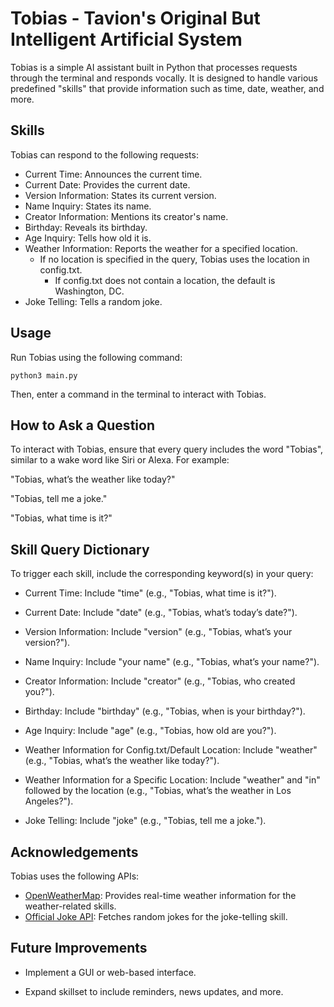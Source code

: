 # Tobias - Tavion's Original But Intelligent Artificial System

Tobias is a simple AI assistant built in Python that processes requests through the terminal and responds vocally. It is designed to handle various predefined "skills" that provide information such as time, date, weather, and more.

## Skills

Tobias can respond to the following requests:

- Current Time: Announces the current time.
- Current Date: Provides the current date.
- Version Information: States its current version.
- Name Inquiry: States its name.
- Creator Information: Mentions its creator's name.
- Birthday: Reveals its birthday.
- Age Inquiry: Tells how old it is.
- Weather Information: Reports the weather for a specified location.
  - If no location is specified in the query, Tobias uses the location in config.txt.
    - If config.txt does not contain a location, the default is Washington, DC.
- Joke Telling: Tells a random joke.

## Usage

Run Tobias using the following command:

`python3 main.py`

Then, enter a command in the terminal to interact with Tobias.

## How to Ask a Question

To interact with Tobias, ensure that every query includes the word "Tobias", similar to a wake word like Siri or Alexa. For example:

"Tobias, what’s the weather like today?"

"Tobias, tell me a joke."

"Tobias, what time is it?"

## Skill Query Dictionary

To trigger each skill, include the corresponding keyword(s) in your query:

- Current Time: Include "time" (e.g., "Tobias, what time is it?").

- Current Date: Include "date" (e.g., "Tobias, what’s today’s date?").

- Version Information: Include "version" (e.g., "Tobias, what’s your version?").

- Name Inquiry: Include "your name" (e.g., "Tobias, what’s your name?").

- Creator Information: Include "creator" (e.g., "Tobias, who created you?").

- Birthday: Include "birthday" (e.g., "Tobias, when is your birthday?").

- Age Inquiry: Include "age" (e.g., "Tobias, how old are you?").

- Weather Information for Config.txt/Default Location: Include "weather" (e.g., "Tobias, what’s the weather like today?").

- Weather Information for a Specific Location: Include "weather" and "in" followed by the location (e.g., "Tobias, what’s the weather in Los Angeles?").

- Joke Telling: Include "joke" (e.g., "Tobias, tell me a joke.").

## Acknowledgements

Tobias uses the following APIs:

- [OpenWeatherMap](https://openweathermap.org/api): Provides real-time weather information for the weather-related skills.
- [Official Joke API](https://github.com/15Dkatz/official_joke_api): Fetches random jokes for the joke-telling skill.

## Future Improvements

- Implement a GUI or web-based interface.

- Expand skillset to include reminders, news updates, and more.
